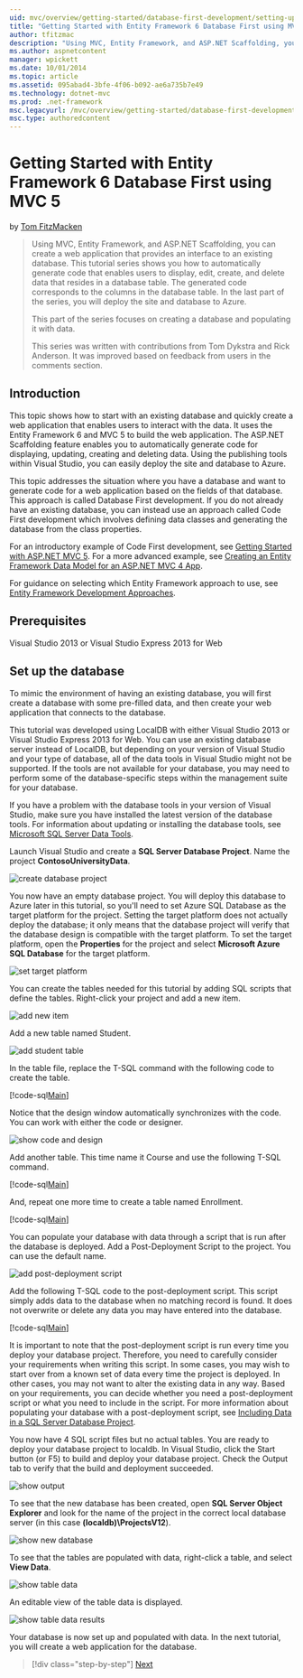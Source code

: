```yaml
---
uid: mvc/overview/getting-started/database-first-development/setting-up-database
title: "Getting Started with Entity Framework 6 Database First using MVC 5 | Microsoft Docs"
author: tfitzmac
description: "Using MVC, Entity Framework, and ASP.NET Scaffolding, you can create a web application that provides an interface to an existing database. This tutorial seri..."
ms.author: aspnetcontent
manager: wpickett
ms.date: 10/01/2014
ms.topic: article
ms.assetid: 095abad4-3bfe-4f06-b092-ae6a735b7e49
ms.technology: dotnet-mvc
ms.prod: .net-framework
msc.legacyurl: /mvc/overview/getting-started/database-first-development/setting-up-database
msc.type: authoredcontent
---
```

Getting Started with Entity Framework 6 Database First using MVC 5
====================
by [Tom FitzMacken](https://github.com/tfitzmac)

> Using MVC, Entity Framework, and ASP.NET Scaffolding, you can create a web application that provides an interface to an existing database. This tutorial series shows you how to automatically generate code that enables users to display, edit, create, and delete data that resides in a database table. The generated code corresponds to the columns in the database table. In the last part of the series, you will deploy the site and database to Azure.
> 
> This part of the series focuses on creating a database and populating it with data.
> 
> This series was written with contributions from Tom Dykstra and Rick Anderson. It was improved based on feedback from users in the comments section.


## Introduction

This topic shows how to start with an existing database and quickly create a web application that enables users to interact with the data. It uses the Entity Framework 6 and MVC 5 to build the web application. The ASP.NET Scaffolding feature enables you to automatically generate code for displaying, updating, creating and deleting data. Using the publishing tools within Visual Studio, you can easily deploy the site and database to Azure.

This topic addresses the situation where you have a database and want to generate code for a web application based on the fields of that database. This approach is called Database First development. If you do not already have an existing database, you can instead use an approach called Code First development which involves defining data classes and generating the database from the class properties.

For an introductory example of Code First development, see [Getting Started with ASP.NET MVC 5](../introduction/getting-started.md). For a more advanced example, see [Creating an Entity Framework Data Model for an ASP.NET MVC 4 App](../getting-started-with-ef-using-mvc/creating-an-entity-framework-data-model-for-an-asp-net-mvc-application.md).

For guidance on selecting which Entity Framework approach to use, see [Entity Framework Development Approaches](https://msdn.microsoft.com/library/ms178359.aspx#dbfmfcf).

## Prerequisites

Visual Studio 2013 or Visual Studio Express 2013 for Web

## Set up the database

To mimic the environment of having an existing database, you will first create a database with some pre-filled data, and then create your web application that connects to the database.

This tutorial was developed using LocalDB with either Visual Studio 2013 or Visual Studio Express 2013 for Web. You can use an existing database server instead of LocalDB, but depending on your version of Visual Studio and your type of database, all of the data tools in Visual Studio might not be supported. If the tools are not available for your database, you may need to perform some of the database-specific steps within the management suite for your database.

If you have a problem with the database tools in your version of Visual Studio, make sure you have installed the latest version of the database tools. For information about updating or installing the database tools, see [Microsoft SQL Server Data Tools](https://msdn.microsoft.com/data/hh297027).

Launch Visual Studio and create a **SQL Server Database Project**. Name the project **ContosoUniversityData**.

![create database project](setting-up-database/_static/image1.png)

You now have an empty database project. You will deploy this database to Azure later in this tutorial, so you'll need to set Azure SQL Database as the target platform for the project. Setting the target platform does not actually deploy the database; it only means that the database project will verify that the database design is compatible with the target platform. To set the target platform, open the **Properties** for the project and select **Microsoft Azure SQL Database** for the target platform.

![set target platform](setting-up-database/_static/image2.png)

You can create the tables needed for this tutorial by adding SQL scripts that define the tables. Right-click your project and add a new item.

![add new item](setting-up-database/_static/image3.png)

Add a new table named Student.

![add student table](setting-up-database/_static/image4.png)

In the table file, replace the T-SQL command with the following code to create the table.

[!code-sql[Main](setting-up-database/samples/sample1.sql)]

Notice that the design window automatically synchronizes with the code. You can work with either the code or designer.

![show code and design](setting-up-database/_static/image5.png)

Add another table. This time name it Course and use the following T-SQL command.

[!code-sql[Main](setting-up-database/samples/sample2.sql)]

And, repeat one more time to create a table named Enrollment.

[!code-sql[Main](setting-up-database/samples/sample3.sql)]

You can populate your database with data through a script that is run after the database is deployed. Add a Post-Deployment Script to the project. You can use the default name.

![add post-deployment script](setting-up-database/_static/image6.png)

Add the following T-SQL code to the post-deployment script. This script simply adds data to the database when no matching record is found. It does not overwrite or delete any data you may have entered into the database.

[!code-sql[Main](setting-up-database/samples/sample4.sql)]

It is important to note that the post-deployment script is run every time you deploy your database project. Therefore, you need to carefully consider your requirements when writing this script. In some cases, you may wish to start over from a known set of data every time the project is deployed. In other cases, you may not want to alter the existing data in any way. Based on your requirements, you can decide whether you need a post-deployment script or what you need to include in the script. For more information about populating your database with a post-deployment script, see [Including Data in a SQL Server Database Project](https://blogs.msdn.com/b/ssdt/archive/2012/02/02/including-data-in-an-sql-server-database-project.aspx).

You now have 4 SQL script files but no actual tables. You are ready to deploy your database project to localdb. In Visual Studio, click the Start button (or F5) to build and deploy your database project. Check the Output tab to verify that the build and deployment succeeded.

![show output](setting-up-database/_static/image7.png)

To see that the new database has been created, open **SQL Server Object Explorer** and look for the name of the project in the correct local database server (in this case **(localdb)\ProjectsV12**).

![show new database](setting-up-database/_static/image8.png)

To see that the tables are populated with data, right-click a table, and select **View Data**.

![show table data](setting-up-database/_static/image9.png)

An editable view of the table data is displayed.

![show table data results](setting-up-database/_static/image10.png)

Your database is now set up and populated with data. In the next tutorial, you will create a web application for the database.

>[!div class="step-by-step"]
[Next](creating-the-web-application.md)
